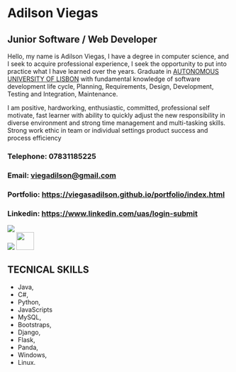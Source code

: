 
# Adilson Viegas

## Junior Software / Web Developer

Hello, my name is Adilson Viegas, I have a degree in computer science, and I seek to acquire professional experience, I seek the opportunity to put into practice what I have learned over the years. Graduate in [AUTONOMOUS UNIVERSITY OF LISBON](https://autonoma.pt/en/courses/computer-science-and-engineering/) with fundamental knowledge of software development life cycle, Planning, Requirements, Design, Development, Testing and Integration, Maintenance.

I am positive, hardworking, enthusiastic, committed, professional self motivate, fast learner with ability to quickly adjust the new responsibility in diverse environment and strong time management and multi-tasking skills. Strong work ethic in team or individual settings product success and process efficiency

### Telephone: 07831185225
### Email: viegadilson@gmail.com
### Portfolio: https://viegasadilson.github.io/portfolio/index.html
### Linkedin: https://www.linkedin.com/uas/login-submit
<div>
<a href="viegadilson@gmail.com" target="blank"><img src="https://img.shields.io/badge/Gmail-D14836?style=for-the-badge&logo=gmail&logoColor=white" target="blank"/></a>
</div>
<a href=""><img src="https://img.shields.io/badge/-Behance-blue?style=for-the-badge&logo=behance&logoColor=white"></a>

<img width="40" hight="40" src="https://cdn.jsdelivr.net/gh/devicons/devicon/icons/python/python-original-wordmark.svg" />

## TECNICAL SKILLS
- Java, 
- C#, 
- Python,
- JavaScripts
- MySQL,
- Bootstraps,
- Django,
- Flask,
- Panda,
- Windows,
- Linux.

